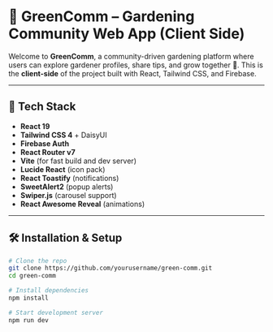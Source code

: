# 🌱 GreenComm – Gardening Community Web App (Client Side)

Welcome to **GreenComm**, a community-driven gardening platform where users can explore gardener profiles, share tips, and grow together 🌿. This is the **client-side** of the project built with React, Tailwind CSS, and Firebase.

---

## 🔧 Tech Stack

- **React 19**
- **Tailwind CSS 4** + DaisyUI
- **Firebase Auth**
- **React Router v7**
- **Vite** (for fast build and dev server)
- **Lucide React** (icon pack)
- **React Toastify** (notifications)
- **SweetAlert2** (popup alerts)
- **Swiper.js** (carousel support)
- **React Awesome Reveal** (animations)

---

## 🛠️ Installation & Setup

```bash
# Clone the repo
git clone https://github.com/yourusername/green-comm.git
cd green-comm

# Install dependencies
npm install

# Start development server
npm run dev
